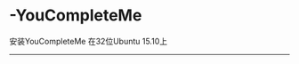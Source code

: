 # -YouCompleteMe
安装YouCompleteMe 在32位Ubuntu 15.10上

---------------------------------------------------------------------------

